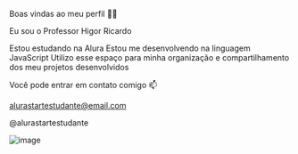 Boas vindas ao meu perfil 💙💙

Eu sou o Professor Higor Ricardo 

Estou estudando na Alura
Estou me desenvolvendo na linguagem JavaScript
Utilizo esse espaço para minha organização e compartilhamento dos meu projetos desenvolvidos

Você pode entrar em contato comigo 📫

alurastartestudante@email.com

@alurastartestudante

![image](https://github.com/profhigordiaz/Prof/assets/169924701/b68ea4cf-ebac-4aca-99ef-a38dddbbfdef)

